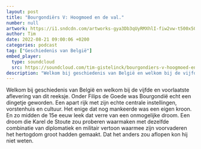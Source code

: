 ```yaml
---
layout: post
title: "Bourgondiërs V: Hoogmoed en de val."
number: null
artwork: https://i1.sndcdn.com/artworks-gya3Db3qUyRMXhlI-fiw2vw-t500x500.jpg
author: Tim
date: 2022-08-21 09:00:06 +0200
categories: podcast
tag: ["Geschiedenis van België"]
embed_player:
  type: soundcloud
  src: https://soundcloud.com/tim-gistelinck/bourgondiers-v-hoogmoed-en-de-val
description: "Welkom bij geschiedenis van België en welkom bij de vijfde en voorlaatste aflevering van dit reeksje."
---
```

Welkom bij geschiedenis van België en welkom bij de vijfde en voorlaatste aflevering van dit reeksje. Onder Filips de Goede was Bourgondië echt een dingetje geworden. Een apart rijk met zijn echte centrale instellingen, vorstenhuis en cultuur. Het enige dat nog mankeerde was een eigen kroon. En zo midden de 15e eeuw leek dat verre van een onmogelijke droom. Een droom die Karel de Stoute zou proberen waarmaken met dezelfde combinatie van diplomatiek en militair vertoon waarmee zijn voorvaderen het hertogdom groot hadden gemaakt. Dat het anders zou aflopen kon hij niet weten.